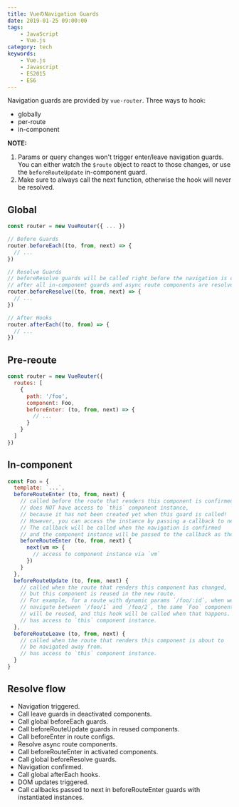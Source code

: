 ```yaml
---
title: VueのNavigation Guards
date: 2019-01-25 09:00:00
tags:
    - JavaScript
    - Vue.js
category: tech
keywords:
    - Vue.js
    - Javascript
    - ES2015
    - ES6
---
```


Navigation guards are provided by `vue-router`.
Three ways to hook:
* globally
* per-route
* in-component

__NOTE:__ 
1. Params or query changes won't trigger enter/leave navigation guards. You can either watch the `$route` object to react to those changes, or use the `beforeRouteUpdate` in-component guard.
2. Make sure to always call the next function, otherwise the hook will never be resolved.

## Global

```Javascript
const router = new VueRouter({ ... })

// Before Guards
router.beforeEach((to, from, next) => {
  // ...
})

// Resolve Guards
// beforeResolve guards will be called right before the navigation is confirmed
// after all in-component guards and async route components are resolved
router.beforeResolve((to, from, next) => {
  // ...
})

// After Hooks
router.afterEach((to, from) => {
  // ...
})
```

## Pre-reoute

```Javascript
const router = new VueRouter({
  routes: [
    {
      path: '/foo',
      component: Foo,
      beforeEnter: (to, from, next) => {
        // ...
      }
    }
  ]
})
```

## In-component

```Javascript
const Foo = {
  template: `...`,
  beforeRouteEnter (to, from, next) {
    // called before the route that renders this component is confirmed.
    // does NOT have access to `this` component instance,
    // because it has not been created yet when this guard is called!
    // However, you can access the instance by passing a callback to next. 
    // The callback will be called when the navigation is confirmed
    // and the component instance will be passed to the callback as the argument
    beforeRouteEnter (to, from, next) {
      next(vm => {
        // access to component instance via `vm`
      })
    }
  },
  beforeRouteUpdate (to, from, next) {
    // called when the route that renders this component has changed,
    // but this component is reused in the new route.
    // For example, for a route with dynamic params `/foo/:id`, when we
    // navigate between `/foo/1` and `/foo/2`, the same `Foo` component instance
    // will be reused, and this hook will be called when that happens.
    // has access to `this` component instance.
  },
  beforeRouteLeave (to, from, next) {
    // called when the route that renders this component is about to
    // be navigated away from.
    // has access to `this` component instance.
  }
}
```

## Resolve flow

+ Navigation triggered.
+ Call leave guards in deactivated components.
+ Call global beforeEach guards.
+ Call beforeRouteUpdate guards in reused components.
+ Call beforeEnter in route configs.
+ Resolve async route components.
+ Call beforeRouteEnter in activated components.
+ Call global beforeResolve guards.
+ Navigation confirmed.
+ Call global afterEach hooks.
+ DOM updates triggered.
+ Call callbacks passed to next in beforeRouteEnter guards with instantiated instances.
